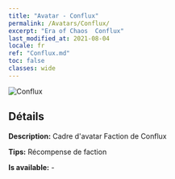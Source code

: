 ```yaml
---
title: "Avatar - Conflux"
permalink: /Avatars/Conflux/
excerpt: "Era of Chaos  Conflux"
last_modified_at: 2021-08-04
locale: fr
ref: "Conflux.md"
toc: false
classes: wide
---
```

 ![Conflux](/images/a/avatarFrame_44.png)

## Détails

 **Description:** Cadre d'avatar Faction de Conflux 

 **Tips:** Récompense de faction 

 **Is available:**  - 

